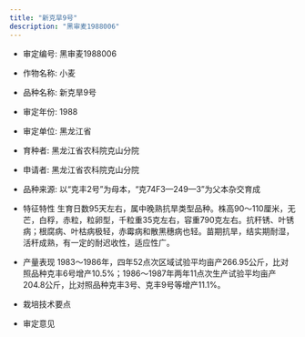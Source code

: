 ```yaml
---
title: "新克旱9号"
description: "黑审麦1988006"
---
```

* 审定编号:  黑审麦1988006

*  作物名称:  小麦

*  品种名称:  新克旱9号

*  审定年份:  1988

*  审定单位:  黑龙江省

* 育种者:  黑龙江省农科院克山分院

*  申请者:  黑龙江省农科院克山分院

*  品种来源:  以“克丰2号”为母本，“克74F3—249—3”为父本杂交育成

*  特征特性
生育日数95天左右，属中晚熟抗旱类型品种。株高90～110厘米，无芒，白稃，赤粒，粒卵型，千粒重35克左右，容重790克左右。抗秆锈、叶锈病；根腐病、叶枯病极轻，赤霉病和散黑穗病也轻。苗期抗旱，结实期耐湿，活秆成熟，有一定的耐迟收性，适应性广。

*  产量表现
1983～1986年，四年52点次区域试验平均亩产266.95公斤，比对照品种克丰6号增产10.5%；1986～1987年两年11点次生产试验平均亩产204.8公斤，比对照品种克丰3号、克丰9号等增产11.1%。

*  栽培技术要点


*  审定意见

